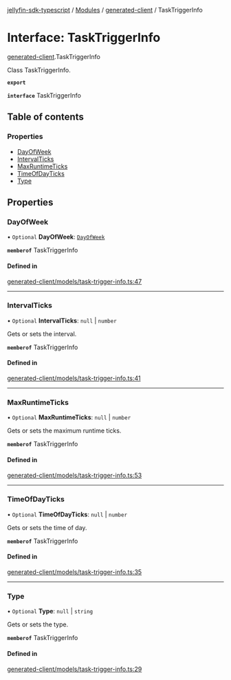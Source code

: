 [jellyfin-sdk-typescript](../README.md) / [Modules](../modules.md) / [generated-client](../modules/generated_client.md) / TaskTriggerInfo

# Interface: TaskTriggerInfo

[generated-client](../modules/generated_client.md).TaskTriggerInfo

Class TaskTriggerInfo.

**`export`**

**`interface`** TaskTriggerInfo

## Table of contents

### Properties

- [DayOfWeek](generated_client.TaskTriggerInfo.md#dayofweek)
- [IntervalTicks](generated_client.TaskTriggerInfo.md#intervalticks)
- [MaxRuntimeTicks](generated_client.TaskTriggerInfo.md#maxruntimeticks)
- [TimeOfDayTicks](generated_client.TaskTriggerInfo.md#timeofdayticks)
- [Type](generated_client.TaskTriggerInfo.md#type)

## Properties

### DayOfWeek

• `Optional` **DayOfWeek**: [`DayOfWeek`](../enums/generated_client.DayOfWeek.md)

**`memberof`** TaskTriggerInfo

#### Defined in

[generated-client/models/task-trigger-info.ts:47](https://github.com/thornbill/jellyfin-sdk-typescript/blob/644c849/src/generated-client/models/task-trigger-info.ts#L47)

___

### IntervalTicks

• `Optional` **IntervalTicks**: ``null`` \| `number`

Gets or sets the interval.

**`memberof`** TaskTriggerInfo

#### Defined in

[generated-client/models/task-trigger-info.ts:41](https://github.com/thornbill/jellyfin-sdk-typescript/blob/644c849/src/generated-client/models/task-trigger-info.ts#L41)

___

### MaxRuntimeTicks

• `Optional` **MaxRuntimeTicks**: ``null`` \| `number`

Gets or sets the maximum runtime ticks.

**`memberof`** TaskTriggerInfo

#### Defined in

[generated-client/models/task-trigger-info.ts:53](https://github.com/thornbill/jellyfin-sdk-typescript/blob/644c849/src/generated-client/models/task-trigger-info.ts#L53)

___

### TimeOfDayTicks

• `Optional` **TimeOfDayTicks**: ``null`` \| `number`

Gets or sets the time of day.

**`memberof`** TaskTriggerInfo

#### Defined in

[generated-client/models/task-trigger-info.ts:35](https://github.com/thornbill/jellyfin-sdk-typescript/blob/644c849/src/generated-client/models/task-trigger-info.ts#L35)

___

### Type

• `Optional` **Type**: ``null`` \| `string`

Gets or sets the type.

**`memberof`** TaskTriggerInfo

#### Defined in

[generated-client/models/task-trigger-info.ts:29](https://github.com/thornbill/jellyfin-sdk-typescript/blob/644c849/src/generated-client/models/task-trigger-info.ts#L29)
